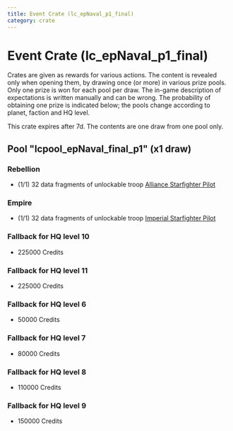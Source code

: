 ```yaml
---
title: Event Crate (lc_epNaval_p1_final)
category: crate
---
```


# Event Crate (lc_epNaval_p1_final)

Crates are given as rewards for various actions. The content is revealed only when opening them, by drawing once (or more) in various prize pools. Only one prize is won for each pool per draw. The in-game description of expectations is written manually and can be wrong. The probability of obtaining one prize is indicated below; the pools change according to planet, faction and HQ level.

This crate expires after 7d. The contents are one draw from one pool only.

## Pool "lcpool_epNaval_final_p1" (x1 draw)

### Rebellion

  * (1/1) 32 data fragments of unlockable troop [Alliance Starfighter Pilot](XWingPilot)

### Empire

  * (1/1) 32 data fragments of unlockable troop [Imperial Starfighter Pilot](TiePilot)

### Fallback for HQ level 10

  * 225000 Credits

### Fallback for HQ level 11

  * 225000 Credits

### Fallback for HQ level 6

  * 50000 Credits

### Fallback for HQ level 7

  * 80000 Credits

### Fallback for HQ level 8

  * 110000 Credits

### Fallback for HQ level 9

  * 150000 Credits